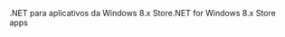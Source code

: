 <span data-ttu-id="96e8c-101">.NET para aplicativos da Windows 8.x Store</span><span class="sxs-lookup"><span data-stu-id="96e8c-101">.NET for Windows 8.x Store apps</span></span>